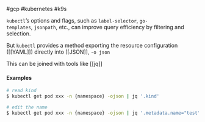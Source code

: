 #gcp #kubernetes #k9s

`kubectl`’s options and flags, such as `label-selector`, `go-templates`, `jsonpath`, etc., can improve query efficiency by filtering and selection.

But `kubectl` provides a method exporting the resource configuration ([[YAML]]) directly into [[JSON]], `-o json`

This can be joined with tools like [[jq]]

#### Examples
```bash
# read kind
$ kubectl get pod xxx -n {namespace} -ojson | jq '.kind'

# edit the name
$ kubectl get pod xxx -n {namespace} -ojson | jq '.metadata.name="test"'

```